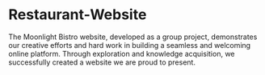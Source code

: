 # Restaurant-Website
The Moonlight Bistro website, developed as a group project, demonstrates our creative efforts and hard work in building a seamless and welcoming online platform. Through exploration and knowledge acquisition, we successfully created a website we are proud to present.
